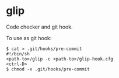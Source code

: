 glip
====

Code checker and git hook.

To use as git hook: 

    $ cat > .git/hooks/pre-commit
    #!/bin/sh
    <path-to>/glip -c <path-to>/glip-hook.cfg
    <ctrl-D>
    $ chmod -x .git/hooks/pre-commit
